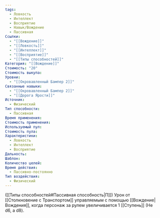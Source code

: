 ```yaml
---
tags:
  - Ловкость
  - Интеллект
  - Восприятие
  - Навык/Вождение
  - Пассивная
Ссылки:
  - "[[Вождение]]"
  - "[[Ловкость]]"
  - "[[Интеллект]]"
  - "[[Восприятие]]"
  - "[[Типы способностей]]"
Категория: "[[Вождение]]"
Стоимость: "20"
Стоимость выкупа: 
Уровни:
  - "[[Окровавленный Бампер 2]]"
Связанные навыки:
  - "[[Окровавленный Бампер 2]]"
  - "[[Дорога Ярости]]"
Источник:
  - Физический
Тип способности:
  - Пассивная
Время применения: 
Стоимость применения: 
Используемый пул: 
Стоимость пула: 
Характеристики:
  - Ловкость
  - Интеллект
  - Восприятие
Дальность: 
Шаблон: 
Количество целей: 
Время действия:
  - Пассивно-постоянно
Тип воздействия:
  - Физический
---
```

([[Типы способностей#Пассивная способность|П]]) Урон от [[Столкновение с Транспортом]] управляемым с помощью [[Вождение|Вождения]], когда персонаж за рулем увеличивается 1 [[Ступень]] (Не d6, а d8).